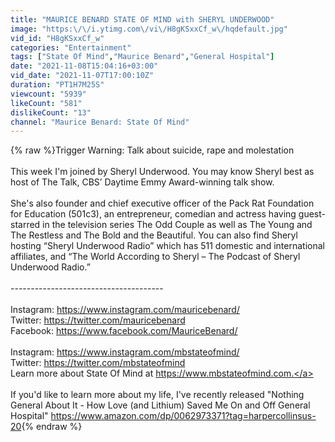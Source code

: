 ```yaml
---
title: "MAURICE BENARD STATE OF MIND with SHERYL UNDERWOOD"
image: "https:\/\/i.ytimg.com\/vi\/H8gKSxxCf_w\/hqdefault.jpg"
vid_id: "H8gKSxxCf_w"
categories: "Entertainment"
tags: ["State Of Mind","Maurice Benard","General Hospital"]
date: "2021-11-08T15:04:16+03:00"
vid_date: "2021-11-07T17:00:10Z"
duration: "PT1H7M25S"
viewcount: "5939"
likeCount: "581"
dislikeCount: "13"
channel: "Maurice Benard: State Of Mind"
---
```

{% raw %}Trigger Warning: Talk about suicide, rape and molestation<br /><br />This week I'm joined by Sheryl Underwood. You may know Sheryl best as host of The Talk, CBS’ Daytime Emmy Award-winning talk show. <br /><br />She's also founder and chief executive officer of the Pack Rat Foundation for Education (501c3), an entrepreneur, comedian and actress having guest-starred in the television series The Odd Couple as well as The Young and The Restless and The Bold and the Beautiful. You can also find Sheryl hosting “Sheryl Underwood Radio” which has 511 domestic and international affiliates, and “The World According to Sheryl – The Podcast of Sheryl Underwood Radio.”<br /><br />--------------------------------------<br /><br />Instagram: <a rel="nofollow" target="blank" href="https://www.instagram.com/mauricebenard/">https://www.instagram.com/mauricebenard/</a><br />Twitter: <a rel="nofollow" target="blank" href="https://twitter.com/mauricebenard">https://twitter.com/mauricebenard</a><br />Facebook: <a rel="nofollow" target="blank" href="https://www.facebook.com/MauriceBenard/">https://www.facebook.com/MauriceBenard/</a><br /><br />Instagram: <a rel="nofollow" target="blank" href="https://www.instagram.com/mbstateofmind/">https://www.instagram.com/mbstateofmind/</a><br />Twitter: <a rel="nofollow" target="blank" href="https://twitter.com/mbstateofmind">https://twitter.com/mbstateofmind</a><br />Learn more about State Of Mind at <a rel="nofollow" target="blank" href="https://www.mbstateofmind.com.">https://www.mbstateofmind.com.</a><br /><br />If you'd like to learn more about my life, I've recently released &quot;Nothing General About It - How Love (and Lithium) Saved Me On and Off General Hospital&quot; <a rel="nofollow" target="blank" href="https://www.amazon.com/dp/0062973371?tag=harpercollinsus-20">https://www.amazon.com/dp/0062973371?tag=harpercollinsus-20</a>{% endraw %}
